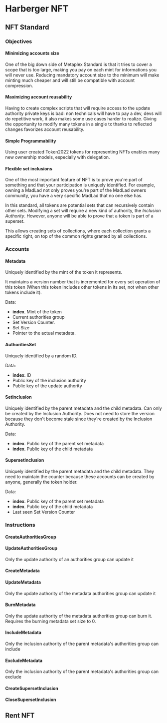 # Harberger NFT

## NFT Standard

### Objectives

#### Minimizing accounts size

One of the big down side of Metaplex Standard is that it tries to cover a scope that is too large, making you pay on each mint for informations you will never use.
Reducing mandatory account size to the minimum will make minting much cheaper and will still be compatible with account compression.

#### Maximizing account reusability

Having to create complex scripts that will require access to the update authority private keys is bad: non technicals will have to pay a dev, devs will do repetitive work, it also makes some use cases harder to realize.
Giving the opportunity to modify many tokens in a single tx thanks to reflected changes favorizes account reusability.

#### Simple Programmability

Using user created Token2022 tokens for representing NFTs enables many new ownership models, especially with delegation.

#### Flexible set inclusions

One of the most important feature of NFT is to prove you're part of something and that your participation is uniquely identified. For example, owning a MadLad not only proves you're part of the MadLad owners community, you have a very specific MadLad that no one else has.

In this standard, all tokens are potential sets that can recursively contain other sets.
Modifying a set will require a new kind of authority, the _Inclusion Authority_.
However, anyone will be able to prove that a token is part of a superset.

This allows creating sets of collections, where each collection grants a specific right, on top of the common rights granted by all collections.

### Accounts

#### **Metadata**

Uniquely identified by the mint of the token it represents.

It maintains a version number that is incremented for every set operation of this token (When this token includes other tokens in its set, not when other tokens include it).

Data:

- **index**. Mint of the token
- Current authorities group
- Set Version Counter.
- Set Size
- Pointer to the actual metadata.

#### **AuthoritiesSet**

Uniquely identified by a random ID.

Data:

- **index**. ID
- Public key of the inclusion authority
- Public key of the update authority

#### **SetInclusion**

Uniquely identified by the parent metadata and the child metadata.
Can only be created by the Inclusion Authority.
Does not need to store the version because they don't become stale since they're created by the Inclusion Authority.

Data:

- **index**. Public key of the parent set metadata
- **index**. Public key of the child metadata

#### **SupersetInclusion**

Uniquely identified by the parent metadata and the child metadata.
They need to maintain the counter because these accounts can be created by anyone, generally the token holder.

Data:

- **index**. Public key of the parent set metadata
- **index**. Public key of the child metadata
- Last seen Set Version Counter

### Instructions

#### CreateAuthoritiesGroup

#### UpdateAuthoritiesGroup

Only the update authority of an authorities group can update it

#### CreateMetadata

#### UpdateMetadata

Only the update authority of the metadata authorities group can update it

#### BurnMetadata

Only the update authority of the metadata authorities group can burn it.
Requires the burning metadata set size to 0.

#### IncludeMetadata

Only the inclusion authority of the parent metadata's authorities group can include

#### ExcludeMetadata

Only the inclusion authority of the parent metadata's authorities group can exclude

#### CreateSupersetInclusion

#### CloseSupersetInclusion

## Rent NFT
